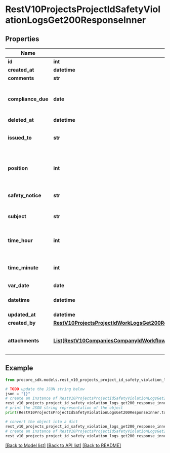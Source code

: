 # RestV10ProjectsProjectIdSafetyViolationLogsGet200ResponseInner


## Properties

Name | Type | Description | Notes
------------ | ------------- | ------------- | -------------
**id** | **int** |  | [optional] 
**created_at** | **datetime** | Created at | [optional] 
**comments** | **str** | Comments | [optional] 
**compliance_due** | **date** | The date the compliance for the safety violation is due by | [optional] 
**deleted_at** | **datetime** | Deleted at | [optional] 
**issued_to** | **str** | Person who the safety violation was issued to | [optional] 
**position** | **int** | Order in which this entry was recorded for the day | [optional] 
**safety_notice** | **str** | Name/number of the safety notice issued | [optional] 
**subject** | **str** | Reason for the safety violation | [optional] 
**time_hour** | **int** | Time of safety violation - hour | [optional] 
**time_minute** | **int** | Time of safety violation - minute | [optional] 
**var_date** | **date** | 2016-04-19 | [optional] 
**datetime** | **datetime** | Estimated UTC datetime of record | [optional] 
**updated_at** | **datetime** | Updated at | [optional] 
**created_by** | [**RestV10ProjectsProjectIdWorkLogsGet200ResponseInnerCreatedBy**](RestV10ProjectsProjectIdWorkLogsGet200ResponseInnerCreatedBy.md) |  | [optional] 
**attachments** | [**List[RestV10CompaniesCompanyIdWorkflowPermanentLogsGet200ResponseInnerAttachmentsInner]**](RestV10CompaniesCompanyIdWorkflowPermanentLogsGet200ResponseInnerAttachmentsInner.md) | :filename to be deprecated, use :name | [optional] 

## Example

```python
from procore_sdk.models.rest_v10_projects_project_id_safety_violation_logs_get200_response_inner import RestV10ProjectsProjectIdSafetyViolationLogsGet200ResponseInner

# TODO update the JSON string below
json = "{}"
# create an instance of RestV10ProjectsProjectIdSafetyViolationLogsGet200ResponseInner from a JSON string
rest_v10_projects_project_id_safety_violation_logs_get200_response_inner_instance = RestV10ProjectsProjectIdSafetyViolationLogsGet200ResponseInner.from_json(json)
# print the JSON string representation of the object
print(RestV10ProjectsProjectIdSafetyViolationLogsGet200ResponseInner.to_json())

# convert the object into a dict
rest_v10_projects_project_id_safety_violation_logs_get200_response_inner_dict = rest_v10_projects_project_id_safety_violation_logs_get200_response_inner_instance.to_dict()
# create an instance of RestV10ProjectsProjectIdSafetyViolationLogsGet200ResponseInner from a dict
rest_v10_projects_project_id_safety_violation_logs_get200_response_inner_from_dict = RestV10ProjectsProjectIdSafetyViolationLogsGet200ResponseInner.from_dict(rest_v10_projects_project_id_safety_violation_logs_get200_response_inner_dict)
```
[[Back to Model list]](../README.md#documentation-for-models) [[Back to API list]](../README.md#documentation-for-api-endpoints) [[Back to README]](../README.md)


